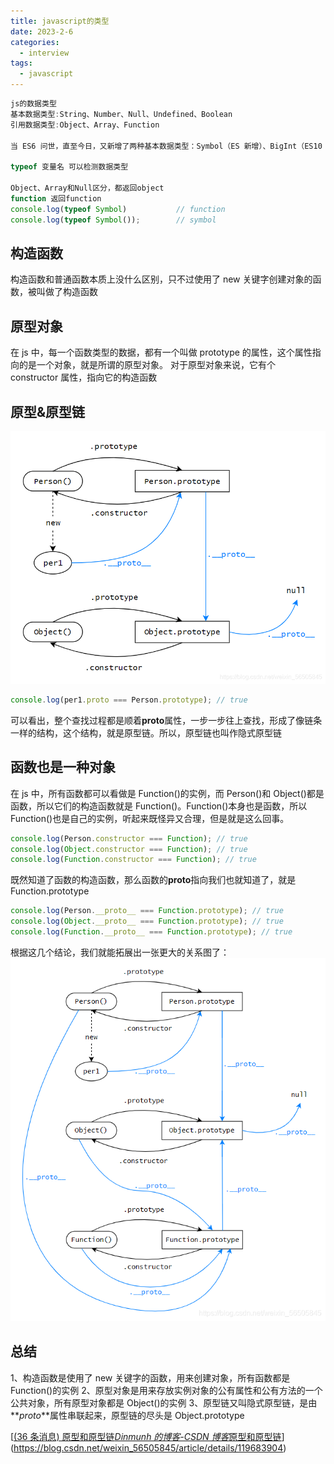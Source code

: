 ```yaml
---
title: javascript的类型
date: 2023-2-6
categories:
  - interview
tags:
  - javascript
---
```


```javascript
js的数据类型
基本数据类型:String、Number、Null、Undefined、Boolean
引用数据类型:Object、Array、Function

当 ES6 问世，直至今日，又新增了两种基本数据类型：Symbol（ES 新增）、BigInt（ES10 新增）

typeof 变量名 可以检测数据类型

Object、Array和Null区分，都返回object
function 返回function
console.log(typeof Symbol)           // function
console.log(typeof Symbol());        // symbol
```

## 构造函数

构造函数和普通函数本质上没什么区别，只不过使用了 new 关键字创建对象的函数，被叫做了构造函数

## 原型对象

在 js 中，每一个函数类型的数据，都有一个叫做 prototype 的属性，这个属性指向的是一个对象，就是所谓的原型对象。
对于原型对象来说，它有个 constructor 属性，指向它的构造函数

## 原型&原型链

![](./img/prototype.png)

```javascript
console.log(per1.proto === Person.prototype); // true
```

可以看出，整个查找过程都是顺着**proto**属性，一步一步往上查找，形成了像链条一样的结构，这个结构，就是原型链。所以，原型链也叫作隐式原型链

## 函数也是一种对象

在 js 中，所有函数都可以看做是 Function()的实例，而 Person()和 Object()都是函数，所以它们的构造函数就是 Function()。Function()本身也是函数，所以 Function()也是自己的实例，听起来既怪异又合理，但是就是这么回事。

```javascript
console.log(Person.constructor === Function); // true
console.log(Object.constructor === Function); // true
console.log(Function.constructor === Function); // true
```

既然知道了函数的构造函数，那么函数的**proto**指向我们也就知道了，就是 Function.prototype

```javascript
console.log(Person.__proto__ === Function.prototype); // true
console.log(Object.__proto__ === Function.prototype); // true
console.log(Function.__proto__ === Function.prototype); // true
```

根据这几个结论，我们就能拓展出一张更大的关系图了：
![](./img/prototype2.png)

## 总结

1、构造函数是使用了 new 关键字的函数，用来创建对象，所有函数都是 Function()的实例
2、原型对象是用来存放实例对象的公有属性和公有方法的一个公共对象，所有原型对象都是 Object()的实例
3、原型链又叫隐式原型链，是由**_proto_**属性串联起来，原型链的尽头是 Object.prototype

[[(36 条消息) 原型和原型链*Dinmunh 的博客-CSDN 博客*原型和原型链](https://blog.csdn.net/weixin_56505845/article/details/119683904)](https://blog.csdn.net/weixin_56505845/article/details/119683904)
